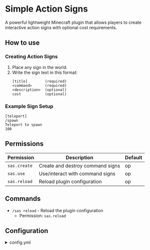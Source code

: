 # Simple Action Signs
A powerful lightweight Minecraft plugin that allows players to create interactive action signs with optional cost requirements.

## How to use
### Creating Action Signs
1. Place any sign in the world.
2. Write the sign text in this format:
    ```
    [title]        (required)
    <command>      (required)
    <description>  (optional)
    cost           (optional)
    ```

### Example Sign Setup
```
[teleport]
/spawn
Teleport to spawn
100
```

## Permissions
| Permission     | Description                        | Default |
|----------------|------------------------------------|---------|
| `sas.create`   | Create and destroy command signs   | op      |
| `sas.use`      | Use/interact with command signs    | op      |
| `sas.reload`   | Reload plugin configuration        | op      |

## Commands
- `/sas reload` - Reload the plugin configuration
    - Permission: `sas.reload`

## Configuration
<details>
  <summary>config.yml</summary>

  ```yml
# Currency symbol to display before costs on signs.
currency-prefix: "&a$"

# Command to execute when charging players for sign usage.
# Placeholders: <player> = player name, <cost> = amount to charge.
cost-command: "eco take <player> <cost>"

# Plugin messages.
messages:
  action-create: "&aAction sign successfully created!"
  action-delete: "&cAction sign successfully removed!"
  sneak-required: "&cYou need to sneak to do this."
  permission-use: "&cYou do not have permission to do this."
  ```

</details>